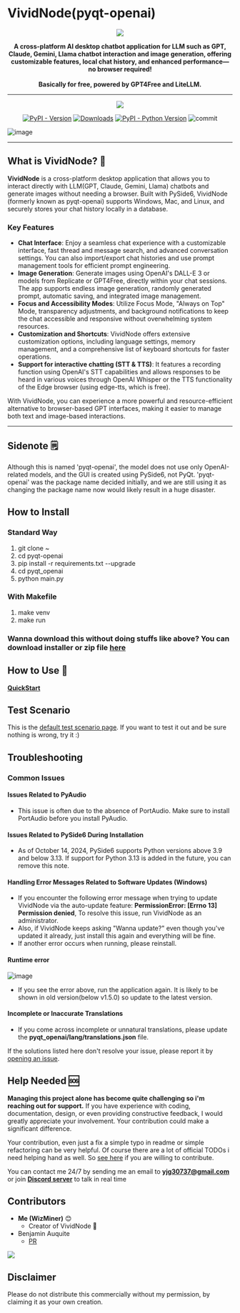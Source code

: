   # VividNode(pyqt-openai)

<div align="center">
  <img src="https://github.com/user-attachments/assets/ab169535-8af0-40c7-848d-59a7e5e4b304"/>

  <b>A cross-platform AI desktop chatbot application for LLM such as GPT, Claude, Gemini, Llama chatbot interaction and image generation, offering customizable features, local chat history, and enhanced performance—no browser required!<br><br>
  Basically for free, powered by GPT4Free and LiteLLM.</b>

<hr>

  [![](https://dcbadge.vercel.app/api/server/cHekprskVE)](https://discord.gg/cHekprskVE)
  
  [![PyPI - Version](https://img.shields.io/pypi/v/pyqt-openai?logo=pypi&logoColor=white)](https://pypi.org/project/pyqt-openai/) [![Downloads](https://static.pepy.tech/badge/pyqt-openai)](https://pepy.tech/project/pyqt-openai) [![PyPI - Python Version](https://img.shields.io/pypi/pyversions/pyqt-openai?logo=python&logoColor=gold)](https://pypi.org/project/pyqt-openai/) ![commit](https://img.shields.io/github/commit-activity/w/yjg30737/pyqt-openai)
</div>

![image](https://github.com/user-attachments/assets/9f5f2ca0-b191-4655-b671-ae0834e1a0b1)

---

## What is VividNode? 🤔

**VividNode** is a cross-platform desktop application that allows you to interact directly with LLM(GPT, Claude, Gemini, Llama) chatbots and generate images without needing a browser. Built with PySide6, VividNode (formerly known as pyqt-openai) supports Windows, Mac, and Linux, and securely stores your chat history locally in a database.

### Key Features

- **Chat Interface**: Enjoy a seamless chat experience with a customizable interface, fast thread and message search, and advanced conversation settings. You can also import/export chat histories and use prompt management tools for efficient prompt engineering.
- **Image Generation**: Generate images using OpenAI's DALL-E 3 or models from Replicate or GPT4Free, directly within your chat sessions. The app supports endless image generation, randomly generated prompt, automatic saving, and integrated image management.
- **Focus and Accessibility Modes**: Utilize Focus Mode, "Always on Top" Mode, transparency adjustments, and background notifications to keep the chat accessible and responsive without overwhelming system resources.
- **Customization and Shortcuts**: VividNode offers extensive customization options, including language settings, memory management, and a comprehensive list of keyboard shortcuts for faster operations.
- **Support for interactive chatting (STT & TTS)**: It features a recording function using OpenAI's STT capabilities and allows responses to be heard in various voices through OpenAI Whisper or the TTS functionality of the Edge browser (using edge-tts, which is free).

With VividNode, you can experience a more powerful and resource-efficient alternative to browser-based GPT interfaces, making it easier to manage both text and image-based interactions.

---

## Sidenote 🗒️

Although this is named 'pyqt-openai', the model does not use only OpenAI-related models, and the GUI is created using PySide6, not PyQt. 'pyqt-openai' was the package name decided initially, and we are still using it as changing the package name now would likely result in a huge disaster.

## How to Install

### Standard Way

1. git clone ~
2. cd pyqt-openai
3. pip install -r requirements.txt --upgrade
4. cd pyqt_openai
5. python main.py

### With Makefile

1. make venv
2. make run

### Wanna download this without doing stuffs like above? You can download installer or zip file [here](https://github.com/yjg30737/pyqt-openai/releases)

## How to Use 🧐

**[QuickStart](https://medium.com/@yjg30737/what-is-vividnode-how-to-use-it-4d8a9269a3c0)**

## Test Scenario

This is the [default test scenario page](https://github.com/yjg30737/pyqt-openai/wiki/Test-Scenario). If you want to test it out and be sure nothing is wrong, try it :)

## Troubleshooting

### Common Issues

#### Issues Related to PyAudio

- This issue is often due to the absence of PortAudio. Make sure to install PortAudio before you install PyAudio.

#### Issues Related to PySide6 During Installation

- As of October 14, 2024, PySide6 supports Python versions above 3.9 and below 3.13. If support for Python 3.13 is added in the future, you can remove this note.

#### Handling Error Messages Related to Software Updates (Windows)

- If you encounter the following error message when trying to update VividNode via the auto-update feature: **PermissionError: [Errno 13] Permission denied**, To resolve this issue, run VividNode as an administrator.
- Also, if VividNode keeps asking "Wanna update?" even though you've updated it already, just install this again and everything will be fine.
- If another error occurs when running, please reinstall.

#### Runtime error

![image](https://github.com/user-attachments/assets/f53b44bb-1572-48ce-a9a0-a5da2b338d09)

- If you see the error above, run the application again. It is likely to be shown in old version(below v1.5.0) so update to the latest version.

#### Incomplete or Inaccurate Translations

- If you come across incomplete or unnatural translations, please update the **pyqt_openai/lang/translations.json** file.

If the solutions listed here don't resolve your issue, please report it by [opening an issue](https://github.com/yjg30737/pyqt-openai/issues).

## Help Needed 🆘

**Managing this project alone has become quite challenging so i'm reaching out for support.**
If you have experience with coding, documentation, design, or even providing constructive feedback, I would greatly appreciate your involvement. Your contribution could make a significant difference.

Your contribution, even just a fix a simple typo in readme or simple refactoring can be very helpful. Of course there are a lot of official TODOs i need helping hand as well. So [see here](https://github.com/yjg30737/pyqt-openai/blob/main/CONTRIBUTING.md) if you are willing to contribute.

You can contact me 24/7 by sending me an email to **<yjg30737@gmail.com>** or join [**Discord server**](https://discord.gg/cHekprskVE) to talk in real time

## Contributors

- **Me (WizMiner)** 😊
  - Creator of VividNode 🐐
- Benjamin Auquite
  - [PR](https://github.com/yjg30737/pyqt-openai/pull/199)

<a href="https://github.com/yjg30737/pyqt-openai/graphs/contributors">
  <img src="https://contrib.rocks/image?repo=yjg30737/pyqt-openai" />
</a>

## Disclaimer

Please do not distribute this commercially without my permission, by claiming it as your own creation.
